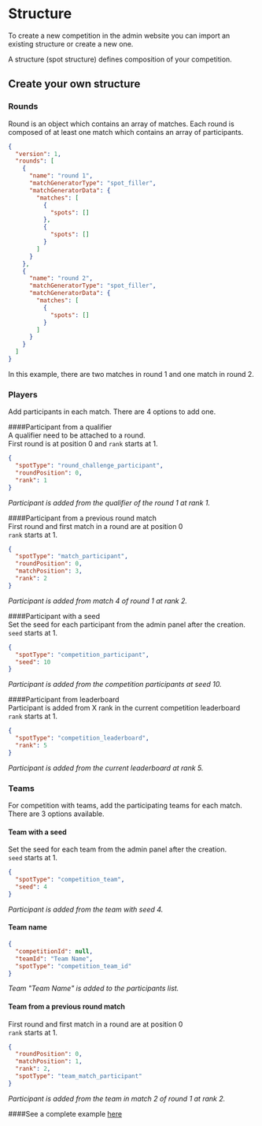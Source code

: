 # Structure

To create a new competition in the admin website you can import an existing structure or create a new one.

A structure (spot structure) defines composition of your competition.

## Create your own structure

### Rounds
Round is an object which contains an array of matches. 
Each round is composed of at least one match which contains an array of participants.
```json
{
  "version": 1,
  "rounds": [
    {
      "name": "round 1",
      "matchGeneratorType": "spot_filler",
      "matchGeneratorData": {
        "matches": [
          {
            "spots": []
          },
          {
            "spots": []
          }
        ]
      }
    },
    {
      "name": "round 2",
      "matchGeneratorType": "spot_filler",
      "matchGeneratorData": {
        "matches": [
          {
            "spots": []
          }
        ]
      }
    }
  ]
}
```
In this example, there are two matches in round 1 and one match in round 2.

### Players
Add participants in each match.
There are 4 options to add one.

####Participant from a qualifier <br>
A qualifier need to be attached to a round.<br>
First round is at position 0 and `rank` starts at 1.

```json
{
  "spotType": "round_challenge_participant",
  "roundPosition": 0,
  "rank": 1
}
```
_Participant is added from the qualifier of the round 1 at rank 1._

####Participant from a previous round match<br>
First round and first match in a round are at position 0<br>
`rank` starts at 1.

```json
{
  "spotType": "match_participant",
  "roundPosition": 0,
  "matchPosition": 3,
  "rank": 2
}
```
_Participant is added from match 4 of round 1 at rank 2._

####Participant with a seed<br>
Set the seed for each participant from the admin panel after the creation.<br>
`seed` starts at 1.
```json
{
  "spotType": "competition_participant",
  "seed": 10
}
```
_Participant is added from the competition participants at seed 10._

####Participant from leaderboard<br>
Participant is added from X rank in the current competition leaderboard<br>
`rank` starts at 1.
```json
{
  "spotType": "competition_leaderboard",
  "rank": 5
}
```
_Participant is added from the current leaderboard at rank 5._

### Teams
For competition with teams, add the participating teams for each match.
There are 3 options available.

#### Team with a seed
Set the seed for each team from the admin panel after the creation.<br>
`seed` starts at 1.
```json
{
  "spotType": "competition_team",
  "seed": 4
}
```
_Participant is added from the team with seed 4._

#### Team name
```json
{
  "competitionId": null,
  "teamId": "Team Name",
  "spotType": "competition_team_id"
}
```
_Team "Team Name" is added to the participants list._

#### Team from a previous round match
First round and first match in a round are at position 0<br>
`rank` starts at 1.
```json
{
  "roundPosition": 0,
  "matchPosition": 1,
  "rank": 2,
  "spotType": "team_match_participant"
}
```
_Participant is added from the team in match 2 of round 1 at rank 2._

####See a complete example [here](01-example.md)
